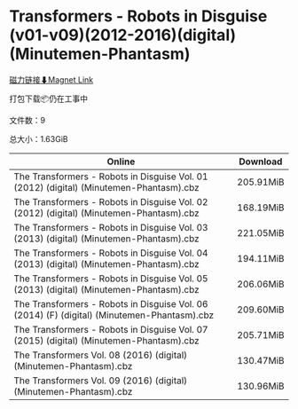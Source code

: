 # Transformers - Robots in Disguise (v01-v09)(2012-2016)(digital)(Minutemen-Phantasm)

[磁力链接⬇Magnet Link](magnet:?xt=urn:btih:06fa4e504040c807df93789ea2023c418147a19e&dn=Transformers%20-%20Robots%20in%20Disguise%20%28v01-v09%29%282012-2016%29%28digital%29%28Minutemen-Phantasm%29)

打包下载📦仍在工事中

文件数：9

总大小：1.63GiB

Online | Download
--- | ---
The Transformers - Robots in Disguise Vol. 01 (2012) (digital) (Minutemen-Phantasm).cbz | 205.91MiB
The Transformers - Robots in Disguise Vol. 02 (2012) (digital) (Minutemen-Phantasm).cbz | 168.19MiB
The Transformers - Robots in Disguise Vol. 03 (2013) (digital) (Minutemen-Phantasm).cbz | 221.05MiB
The Transformers - Robots in Disguise Vol. 04 (2013) (digital) (Minutemen-Phantasm).cbz | 194.11MiB
The Transformers - Robots in Disguise Vol. 05 (2013) (digital) (Minutemen-Phantasm).cbz | 206.06MiB
The Transformers - Robots in Disguise Vol. 06 (2014) (F) (digital) (Minutemen-Phantasm).cbz | 209.60MiB
The Transformers - Robots in Disguise Vol. 07 (2015) (digital) (Minutemen-Phantasm).cbz | 205.71MiB
The Transformers Vol. 08 (2016) (digital) (Minutemen-Phantasm).cbz | 130.47MiB
The Transformers Vol. 09 (2016) (digital) (Minutemen-Phantasm).cbz | 130.96MiB